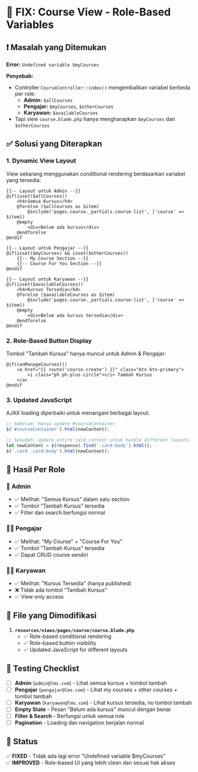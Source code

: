 # 🔧 FIX: Course View - Role-Based Variables

## ❗ **Masalah yang Ditemukan**

**Error:** `Undefined variable $myCourses`

**Penyebab:** 
- Controller `CourseController::index()` mengembalikan variabel berbeda per role:
  - **Admin:** `$allCourses`
  - **Pengajar:** `$myCourses`, `$otherCourses`  
  - **Karyawan:** `$availableCourses`
- Tapi view `course.blade.php` hanya mengharapkan `$myCourses` dan `$otherCourses`

## ✅ **Solusi yang Diterapkan**

### 1. **Dynamic View Layout**
View sekarang menggunakan conditional rendering berdasarkan variabel yang tersedia:

```blade
{{-- Layout untuk Admin --}}
@if(isset($allCourses))
    <h4>Semua Kursus</h4>
    @forelse ($allCourses as $item)
        @include('pages.course._partials.course-list', ['course' => $item])
    @empty
        <div>Belum ada kursus</div>
    @endforelse
@endif

{{-- Layout untuk Pengajar --}}
@if(isset($myCourses) && isset($otherCourses))
    {{-- My Course Section --}}
    {{-- Course For You Section --}}
@endif

{{-- Layout untuk Karyawan --}}
@if(isset($availableCourses))
    <h4>Kursus Tersedia</h4>
    @forelse ($availableCourses as $item)
        @include('pages.course._partials.course-list', ['course' => $item])
    @empty
        <div>Belum ada kursus tersedia</div>
    @endforelse
@endif
```

### 2. **Role-Based Button Display**
Tombol "Tambah Kursus" hanya muncul untuk Admin & Pengajar:

```blade
@if(canManageCourses())
    <a href="{{ route('course.create') }}" class="btn btn-primary">
        <i class="ph ph-plus-circle"></i> Tambah Kursus
    </a>
@endif
```

### 3. **Updated JavaScript**
AJAX loading diperbaiki untuk menangani berbagai layout:

```javascript
// Sebelum: Hanya update #courseContainer
$('#courseContainer').html(newContent);

// Sesudah: Update entire card content untuk handle different layouts  
let newContent = $(response).find('.card-body').html();
$('.card .card-body').html(newContent);
```

## 🎯 **Hasil Per Role**

### **👤 Admin**
- ✅ Melihat: "Semua Kursus" dalam satu section
- ✅ Tombol "Tambah Kursus" tersedia
- ✅ Filter dan search berfungsi normal

### **👨‍🏫 Pengajar**  
- ✅ Melihat: "My Course" + "Course For You" 
- ✅ Tombol "Tambah Kursus" tersedia
- ✅ Dapat CRUD course sendiri

### **👨‍💼 Karyawan**
- ✅ Melihat: "Kursus Tersedia" (hanya published)
- ❌ Tidak ada tombol "Tambah Kursus"
- ✅ View only access

## 📁 **File yang Dimodifikasi**

1. **`resources/views/pages/course/course.blade.php`**
   - ✅ Role-based conditional rendering
   - ✅ Role-based button visibility  
   - ✅ Updated JavaScript for different layouts

## 🧪 **Testing Checklist**

- [ ] **Admin** (`admin@lms.com`) - Lihat semua kursus + tombol tambah
- [ ] **Pengajar** (`pengajar@lms.com`) - Lihat my courses + other courses + tombol tambah  
- [ ] **Karyawan** (`karyawan@lms.com`) - Lihat kursus tersedia, no tombol tambah
- [ ] **Empty State** - Pesan "Belum ada kursus" muncul dengan benar
- [ ] **Filter & Search** - Berfungsi untuk semua role
- [ ] **Pagination** - Loading dan navigation berjalan normal

## 🚀 **Status**

✅ **FIXED** - Tidak ada lagi error "Undefined variable $myCourses"  
✅ **IMPROVED** - Role-based UI yang lebih clean dan sesuai hak akses
